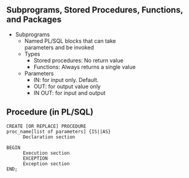 <h2>Subprograms, Stored Procedures, Functions,
  </br>and Packages</h2>
  
  <ul>
  <li>Subprograms
    <ul>
      <li>Named PL/SQL blocks that can take
      </br>parameters and be invoked</li>
      <li>Types
        <ul>
          <li>Stored procedures: No return value</li>
          <li>Functions: Always returns a single value</li>
        </ul>
      </li>
      <li>Parameters
        <ul>
          <li>IN: for input only. Default.</li>
          <li>OUT: for output value only</li>
          <li>IN OUT: for input and output</li>
        </ul>
      </li>
    </ul>
  </li>
</ul>

<h2>Procedure (in PL/SQL)</h2>

``` pgsql
CREATE [OR REPLACE] PROCEDURE
proc_name[list of parameters] {IS||AS}
      Declaration section
      
BEGIN
      Execution section
      EXCEPTION
      Exception section
END;
```
